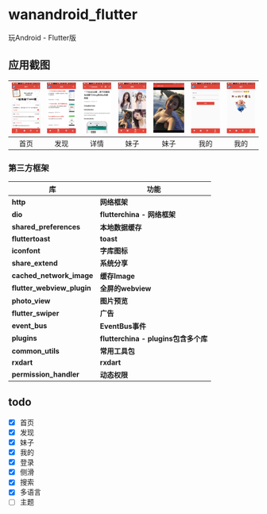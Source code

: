 # wanandroid_flutter

玩Android - Flutter版

## 应用截图

| ![home](screen_shot/home3.jpg) | ![discovery](screen_shot/discovery.jpg) | ![detail.jpg](screen_shot/detail.jpg) | ![meizi3](screen_shot/meizi3.jpg) | ![meizi4](screen_shot/meizi2.jpg) | ![mine1](screen_shot/mine1.jpg) | ![mine2](screen_shot/mine2.jpg) |
| :--: | :--: | :--: | :--: | :--: | :--: | :--: |
| 首页 | 发现 | 详情 | 妹子 | 妹子| 我的 | 我的 |

### 第三方框架

库 | 功能
-------- | ---
**http**|**网络框架**
**dio**|**flutterchina - 网络框架**
**shared_preferences**|**本地数据缓存**
**fluttertoast**|**toast**
**iconfont**|**字库图标**
**share_extend**|**系统分享**
**cached_network_image**|**缓存Image**
**flutter_webview_plugin**|**全屏的webview**
**photo_view**|**图片预览**
**flutter_swiper**|**广告**
**event_bus**|**EventBus事件**
**plugins**|**flutterchina - plugins包含多个库**
**common_utils**|**常用工具包**
**rxdart**|**rxdart**
**permission_handler**|**动态权限**


## todo 
- [x] 首页
- [x] 发现
- [x] 妹子
- [x] 我的
- [x] 登录
- [x] 侧滑
- [x] 搜索
- [x] 多语言
- [ ] 主题
